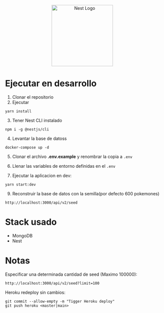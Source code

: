 <p align="center">
  <a href="http://nestjs.com/" target="blank"><img src="https://nestjs.com/img/logo-small.svg" width="200" alt="Nest Logo" /></a>
</p>

# Ejecutar en desarrollo
1. Clonar el repositorio
2. Ejecutar
```
yarn install
```
3. Tener Nest CLI instalado
```
npm i -g @nestjs/cli
```
4. Levantar la base de datoss
```
docker-compose up -d
```
5. Clonar el archivo __.env.example__ y renombrar la copia a ```.env```

6. Llenar las variables de entorno definidas en el ```.env```

7. Ejecutar la aplicacion en dev:
```
yarn start:dev
```

9. Reconstruir la base de datos con la semilla(por defecto 600 pokemones)
```
http://localhost:3000/api/v2/seed
``` 
# Stack usado
* MongoDB
* Nest

# Notas
Especificar una determinada cantidad de seed (Maximo 100000):
```
http://localhost:3000/api/v2/seed?limit=100
```
Heroku redeploy sin cambios:
```
git commit --allow-empty -m "Tigger Heroku deploy"
git push heroku <master|main>
```